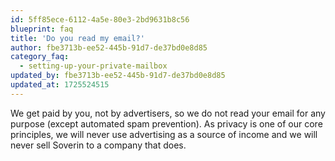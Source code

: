 ```yaml
---
id: 5ff85ece-6112-4a5e-80e3-2bd9631b8c56
blueprint: faq
title: 'Do you read my email?'
author: fbe3713b-ee52-445b-91d7-de37bd0e8d85
category_faq:
  - setting-up-your-private-mailbox
updated_by: fbe3713b-ee52-445b-91d7-de37bd0e8d85
updated_at: 1725524515
---
```

We get paid by you, not by advertisers, so we do not read your email for any purpose (except automated spam prevention). As privacy is one of our core principles, we will never use advertising as a source of income and we will never sell Soverin to a company that does.